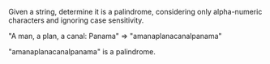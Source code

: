 Given a string, determine it is a palindrome, considering only alpha-numeric characters and ignoring case sensitivity.

"A man, a plan, a canal: Panama"
=>
"amanaplanacanalpanama"

"amanaplanacanalpanama" is a palindrome.
